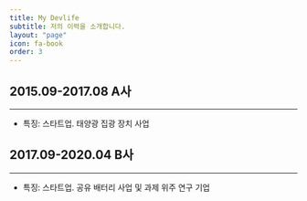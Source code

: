 ```yaml
---
title: My Devlife
subtitle: 저의 이력을 소개합니다.
layout: "page"
icon: fa-book
order: 3
---
```



## 2015.09-2017.08 A사
* * *
* 특징: 스타트업. 태양광 집광 장치 사업

## 2017.09-2020.04 B사
* * *
* 특징: 스타트업. 공유 배터리 사업 및 과제 위주 연구 기업

<!-- source: [The Guardian](https://www.theguardian.com/books/booksblog/2011/jan/04/best-boring-books) -->